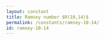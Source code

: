 ```yaml
---
layout: constant
title: Ramsey number $R(10,14)$
permalink: /constants/ramsey-10-14/
id: ramsey-10-14
---
```

